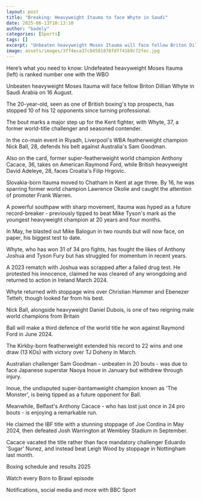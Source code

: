 ```yaml
---
layout: post
title: "Breaking: Heavyweight Itauma to face Whyte in Saudi"
date: 2025-06-13T10:13:10
author: "badely"
categories: [Sports]
tags: []
excerpt: "Unbeaten heavyweight Moses Itauma will face fellow Briton Dillian Whyte in Saudi Arabia on 16 August."
image: assets/images/3ff4eca37c84581078fdff41b9c72fec.jpg
---
```


Here’s what you need to know: Undefeated heavyweight Moses Itauma (left) is ranked number one with the WBO 

Unbeaten heavyweight Moses Itauma will face fellow Briton Dillian Whyte in Saudi Arabia on 16 August.

The 20-year-old, seen as one of British boxing's top prospects, has stopped 10 of his 12 opponents since turning professional. 

The bout marks a major step up for the Kent fighter, with Whyte, 37, a former world-title challenger and seasoned contender.

In the co-main event in Riyadh, Liverpool's WBA featherweight champion Nick Ball, 28, defends his belt against Australia's Sam Goodman.

Also on the card, former super-featherweight world champion Anthony Cacace, 36, takes on American Raymond Ford, while British heavyweight David Adeleye, 28, faces Croatia's Filip Hrgovic.

Slovakia-born Itauma moved to Chatham in Kent at age three. By 16, he was sparring former world champion Lawrence Okolie and caught the attention of promoter Frank Warren.

A powerful southpaw with sharp movement, Itauma was hyped as a future record-breaker - previously tipped to beat Mike Tyson's mark as the youngest heavyweight champion at 20 years and four months.

In May, he blasted out Mike Balogun in two rounds but will now face, on paper, his biggest test to date. 

Whyte, who has won 31 of 34 pro fights, has fought the likes of Anthony Joshua and Tyson Fury but has struggled for momentum in recent years. 

A 2023 rematch with Joshua was scrapped after a failed drug test. He protested his innocence, claimed he was cleared of any wrongdoing and returned to action in Ireland March 2024.

Whyte returned with stoppage wins over Christian Hammer and Ebenezer Tetteh, though looked far from his best. 

Nick Ball, alongside heavyweight Daniel Dubois, is one of two reigning male world champions from Britain

Ball will make a third defence of the world title he won against Raymond Ford in June 2024.

The Kirkby-born featherweight extended his record to 22 wins and one draw (13 KOs) with victory over TJ Doheny in March.

Australian challenger Sam Goodman - unbeaten in 20 bouts - was due to face Japanese superstar Naoya Inoue in January but withdrew through injury.

Inoue, the undisputed super-bantamweight champion known as 'The Monster', is being tipped as a future opponent for Ball.

Meanwhile, Belfast's Anthony Cacace - who has lost just once in 24 pro bouts - is enjoying a remarkable run. 

He claimed the IBF title with a stunning stoppage of Joe Cordina in May 2024, then defeated Josh Warrington at Wembley Stadium in September.

Cacace vacated the title rather than face mandatory challenger Eduardo 'Sugar' Nunez, and instead beat Leigh Wood by stoppage in Nottingham last month.

Boxing schedule and results 2025

Watch every Born to Brawl episode

Notifications, social media and more with BBC Sport

